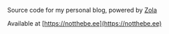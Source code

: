 Source code for my personal blog, powered by [Zola](https://getzola.org)

Available at [https://notthebe.ee](https://notthebe.ee)
